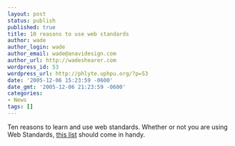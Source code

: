 ```yaml
---
layout: post
status: publish
published: true
title: 10 reasons to use web standards
author: wade
author_login: wade
author_email: wade@anavidesign.com
author_url: http://wadeshearer.com
wordpress_id: 53
wordpress_url: http://phlyte.uphpu.org/?p=53
date: '2005-12-06 15:23:59 -0600'
date_gmt: '2005-12-06 21:23:59 -0600'
categories:
- News
tags: []
---
```

<p>Ten reasons to learn and use web standards. Whether or not you are using Web Standards, <a href="http://www.456bereastreet.com/archive/200512/ten_reasons_to_learn_and_use_web_standards/">this list</a> should come in handy.</p>
